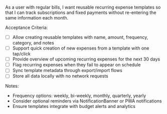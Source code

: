 As a user with regular bills, I want reusable recurring expense templates so that I can track subscriptions and fixed payments without re-entering the same information each month.

Acceptance Criteria:
- [ ] Allow creating reusable templates with name, amount, frequency, category, and notes
- [ ] Support quick creation of new expenses from a template with one tap/click
- [ ] Provide overview of upcoming recurring expenses for the next 30 days
- [ ] Flag recurring expenses when they fail to appear on schedule
- [ ] Sync template metadata through export/import flows
- [ ] Store all data locally with no network requests

Notes:
- Frequency options: weekly, bi-weekly, monthly, quarterly, yearly
- Consider optional reminders via NotificationBanner or PWA notifications
- Ensure templates integrate with budget alerts and analytics
